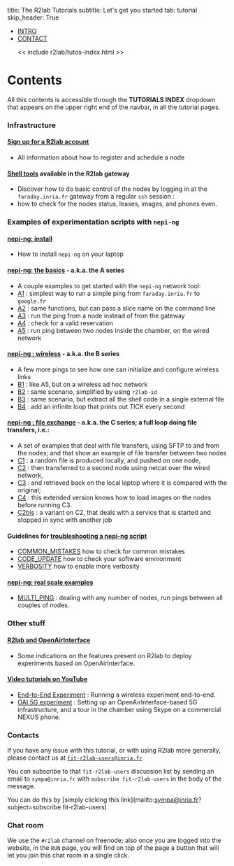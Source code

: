 title: The R2lab Tutorials
subtitle: Let's get you started
tab: tutorial
skip_header: True

<script src="https://cdnjs.cloudflare.com/ajax/libs/jsdiff/3.2.0/diff.min.js"></script>
<script src="/assets/r2lab/open-tab.js"></script>
<script src="/assets/r2lab/r2lab-diff.js"></script>
<style>@import url("/assets/r2lab/r2lab-diff.css")</style>


<ul class="nav nav-tabs">
  <li class="active"> <a href="#INTRO">INTRO</a> </li>
  <li> <a href="#CONTACT">CONTACT</a> </li>

  << include r2lab/tutos-index.html >>
</ul>

<div id="contents" class="tab-content" markdown="1">

<!------------ INTRO ------------>
<div id="INTRO" class="tab-pane fade in active" markdown="1">

# Contents

All this contents is accessible through the **TUTORIALS INDEX**
dropdown that appears on the upper right end of the navbar, in all the
tutorial pages.

### Infrastructure

#### [Sign up for a R2lab account](tuto-100-registration.md)

*  All information about how to register and schedule a node

#### [Shell tools](tuto-200-shell-tools.md) available in the R2lab gateway

*  Discover how to do basic control of the nodes by logging in at the
  `faraday.inria.fr` gateway from a regular `ssh` session :
* how to check for the nodes status, leases, images, and phones even.

### Examples of experimentation scripts with `nepi-ng`

#### [nepi-ng: install](tuto-300-nepi-ng-install.md)

* How to install `nepi-ng` on your laptop

#### [nepi-ng: the basics](tuto-400-ping.md) - a.k.a. the **A** series

* A couple examples to get started with the `nepi-ng` network tool:
* [A1](tuto-400-ping.md#A1) : simplest way to run a simple ping from `faraday.inria.fr` to `google.fr`
* [A2](tuto-400-ping.md#A2) : same functions, but can pass a slice name on the command line
* [A3](tuto-400-ping.md#A3) : run the ping from a node instead of from the gateway
* [A4](tuto-400-ping.md#A4) : check for a valid reservation
* [A5](tuto-400-ping.md#A5) : run ping between two nodes inside the chamber, on the wired network

#### [nepi-ng : wireless](tuto-500-wireless.md) - a.k.a. the **B** series

*  A few more pings to see how one can initialize and configure wireless links
* [B1](tuto-500-wireless.md#B1) : like A5, but on a wireless ad hoc network
* [B2](tuto-500-wireless.md#B2) : same scenario, simplified by using `r2lab-id`
* [B3](tuto-500-wireless.md#B3) : same scenario, but extract all the shell code in a single external file
* [B4](tuto-500-wireless.md#B4) : add an infinite loop that prints out TICK every second

#### [nepi-ng : file exchange](tuto-600-files.md) - a.k.a. the **C** series; a full loop doing file transfers, i.e.:

* A set of examples that deal with file transfers, using SFTP to and from the nodes; and that show an example of file transfer between two nodes
* [C1](tuto-600-files.md#C1) : a random file is produced locally, and pushed on one node,
* [C2](tuto-600-files.md#C2) : then transferred to a second node using netcat over the wired network,
* [C3](tuto-600-files.md#C3) : and retrieved back on the local laptop where it is compared with the original;
* [C4](tuto-600-files.md#C4) : this extended version knows how to load images on the nodes before running C3.
* [C2bis](tuto-600-files.md#C2bis) : a variant on C2, that deals with a service that is started and stopped in sync with another job

#### Guidelines for [troubleshooting a nepi-ng script](tuto-700-troubleshooting.md)

* [COMMON_MISTAKES](tuto-700-troubleshooting.md#COMMON_MISTAKES) how to check for common mistakes
* [CODE_UPDATE](tuto-700-troubleshooting.md#CODE_UPDATE) how to check your software environment
* [VERBOSITY](tuto-700-troubleshooting.md#VERBOSITY) how to enable more verbosity

#### [nepi-ng: real scale examples](tuto-750-real-scale.md)

* [MULTI_PING](tuto-750-real-scale.md#MULTI_PING) : dealing with any
  number of nodes, run pings between all couples of nodes.

### Other stuff

#### [R2lab and OpenAirInterface](tuto-800-oai.md)

* Some indications on the features present on R2lab to deploy experiments based on OpenAirInterface.

#### [Video tutorials on YouTube](tuto-900-youtube.md)

  * [End-to-End Experiment](tuto-900-youtube.md#AOA) : Running a wireless
    experiment end-to-end.
  * [OAI 5G experiment](tuto-900-youtube.md#OAI) : Setting up an
    OpenAirInterface-based 5G infrastructure, and a tour in the
    chamber using Skype on a commercial NEXUS phone.

</div>

<!------------ CONTACT ------------>
<div id="CONTACT" class="tab-pane fade" markdown="1">

### Contacts

If you have any issue with this tutorial, or with using R2lab more
generally, please contact us at
[`fit-r2lab-users@inria.fr`](mailto:fit-r2lab-users@inria.fr)

You can subscribe to that `fit-r2lab-users` discussion list by sending
an email to `sympa@inria.fr` with `subscribe fit-r2lab-users` in the
body of the message.

You can do this by
[simply clicking this link](mailto:sympa@inria.fr?subject=subscribe fit-r2lab-users)


### Chat room

We use the `#r2lab` channel on freenode; also once you are logged into
the website, in the `RUN` page, you will find on top of the page a
button that will let you join this chat room in a single click.

</div>

</div> <!-- end div contents -->
